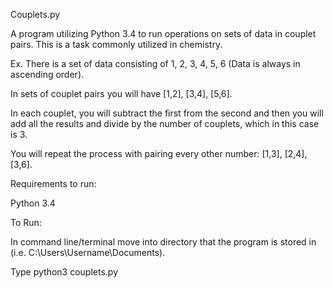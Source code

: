 Couplets.py

A program utilizing Python 3.4 to run operations on sets of data in couplet
pairs. This is a task commonly utilized in chemistry.


Ex.
There is a set of data consisting of 1, 2, 3, 4, 5, 6
(Data is always in ascending order).

In sets of couplet pairs you will have [1,2], [3,4], [5,6].

In each couplet, you will subtract the first from the second and then you will
add all the results and divide by the number of couplets, which in this case 
is 3.

You will repeat the process with pairing every other number: [1,3],
[2,4], [3,6].



Requirements to run:

Python 3.4


To Run:

In command line/terminal move into directory that the program is stored in 
(i.e. C:\Users\Username\Documents\).

Type python3 couplets.py


